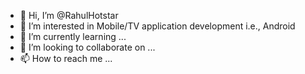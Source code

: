 - 👋 Hi, I’m @RahulHotstar
- 👀 I’m interested in Mobile/TV application development i.e., Android
- 🌱 I’m currently learning ...
- 💞️ I’m looking to collaborate on ...
- 📫 How to reach me ...

<!---
RahulHotstar/RahulHotstar is a ✨ special ✨ repository because its `README.md` (this file) appears on your GitHub profile.
You can click the Preview link to take a look at your changes.
--->
